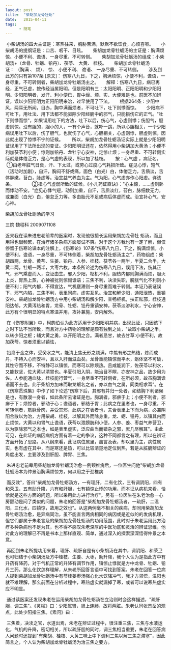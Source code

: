```yaml
---
layout: post
title:  "柴胡加龙骨牡蛎"
date:   2015-04-11
tags:
      - 随笔
---
```



 小柴胡汤的四大主证是：寒热往来，胸胁苦满，默默不欲饮食，心烦喜呕。
 
 
 小柴胡汤的提纲证是：口苦、咽干、目眩。
 
 
 柴胡加龙骨牡蛎汤的主证是：胸满烦惊、小便不利、谵语、一身尽重、不可转侧。
 
 
 柴胡加龙骨牡蛎汤的组成：小柴胡汤+（龙骨、牡蛎、铅丹）、茯苓、 大黄、 桂枝。
 
 
 柴胡加龙骨牡蛎汤证： （胸满 、 烦）、 惊、 小便不利、 谵语、 一身尽重、不可转侧。
 
 
 涉及到此方的只有第107条 \[原文\]： 伤寒八九日，下之，胸满烦惊，小便不利，谵语，一身尽重，不可转侧者，柴胡加龙骨牡蛎汤主之。
 
 
 解释：伤寒八九日，病已再经，正气已虚，按传经当属阳明。但是阳明有三：太阳阳明、正阳阳明和少阳阳明。少阳阳明者，发汗、利小便已，胃中燥、烦、实、大便难是也。前医不加辨证，误以少阳阳明为正阳阳明来治，过早使用了下法。
 
 
 根据264条：少阳中风，两耳无所闻，目赤，胸中满而烦者，不可吐下，吐下则悸而惊。
 
 
 少阳病不可吐下，用吐法、用下法都不能驱除少阳经腑中的邪气，只能损伤它的正气。"吐下则悸而惊"，如果误用吐下的方法，吐下以后，伤心气，心虚则悸；伤胆气，胆虚则惊。没有胆的，胆小的人，一有个声音，就吓一跳，所以心胆相关，一个少阳病误用吐下以后，伤了胆气，也就伤了心气，心胆相关，心虚则悸，胆虚则惊，因此就出现了惊悸不宁的证候。 
 
 
 所以，柴胡加龙骨牡蛎汤证实际上就是少阳阳明证误用了下法所出现的变证。少阳阳明证还在，依然得用小柴胡加大黄汤；小便不利加茯苓利小便；惊则加铅丹、龙牡宁心安神，定惊止烦；一身尽重、不可转侧实际就是体倦乏力，是心气虚的表现，所以加了桂枝。
 
 
 按：心气虚 ，病证名。
 ①由老年脏气日衰，汗、下太过，或劳心过度心气耗损所致。症见心悸，短气（活动时加剧），自汗，胸闷不舒或痛，面色（白光）白，体倦乏力，舌质淡，舌体胖嫩，苔白，脉虚等。治宜益气养血为主。气为阳，心气虚亦作心阳虚。详该条。 　　
 
 
 ②指心气虚弱所致的证候。《小儿药证直诀》："心主惊，......虚则卧而悸动不安。"症见心悸气短，动则加重，自汗，舌质淡红，苔白，脉细数无力，或兼面（白光）白，倦怠乏力等。多由胎元不足或病后体虚而成。治宜补心气，安心神。 





柴胡加龙骨牡蛎汤的学习 

三院 魏程科 2009071108

近来我在读朱进忠老前辈的医案时，发现他很擅长运用柴胡加龙骨牡 蛎汤，而且用得也很频繁，在治疗诸多杂病方面屡试不爽。对于这个方我也有一定了解，但仅停留于伤寒论课本的注解上，《伤寒论》107条"伤寒八九日，下之，胸满烦惊，小便不利，谵语，一身尽重，不可转侧着，柴胡加龙骨牡蛎汤主之"，药物组成：柴胡四两，龙骨、黄芩、生姜、铅丹、人参、桂枝、茯苓各一两半，半夏二合半，大黄二两，牡蛎一两半，大枣六枚。本条所论述为伤寒八九日，误用下法，伤其正气，邪气乘虚而入，变证由生。邪入少阳，枢机不利，胆热内郁则胸满而烦，胆火上炎，胃热上蒸，心神被扰则惊惕谵语；三焦不利，决渎失职，膀胱气化不利则小便不利；阳气内郁，不得宣达，气机壅滞则一身尽重而难于转侧。本证乃表证误下，邪气内陷，三焦不利，表里同病，虚实互见。治宜和解少阳，通阳泄热，重镇安神。柴胡加龙骨牡蛎汤方中用小柴胡汤和解少阳，宣畅枢机，扶正祛邪，桂枝通阳达郁，大黄泻热和胃，龙骨、牡蛎、铅丹重镇安神，茯苓淡渗利水，宁心安神，此方有个很明显的特点寒温并用，攻补兼施，安内解外。 

 在《伤寒附翼》中，柯韵伯认为此方适用于少阳阳明并病，出现此证，只因该下之时下法不当所致，而且对方中药物的理解是颇有独到之处，"故取小柴胡之半，以转少阳之枢；辅大黄之勇，以开阳明之合。满者忌甘，故去甘草∶小便不利，故加茯苓。惊者须重以镇怯，

























 铅禀于金之体，受癸水之气，能清上焦无形之烦满，中焦有形之热结，炼而成丹，不特入心而安神，且以入肝而滋血矣。龙骨重能镇惊而平木，蛎体坚不可破，其性守而不移，不特静可以镇惊，而寒可以除烦热。且咸能润下，佐茯苓以利水，又能软坚，佐大黄以清胃也。半夏引阳入阴，能治目不瞑，亦安神之品，故少用为佐。人参能通血脉，桂枝能行营气，一身尽重不可转侧者，在所必须，故虽胸满谵语而不去也。此于柴胡方加味而取龙蛎名之者，亦以血气之属，同类相求耳"。在《伤寒贯珠集》中作了如下论述"伤寒下后，其邪有并归一处者，如结胸下利诸候是也，有散漫一身者，如此条所云诸证是也。胸满者，邪痹于上；小便不利者，邪痹于下；烦惊者，邪动于心；谵语者，邪结于胃；此病之在里者也，一身尽重，不可转侧者，筋脉骨肉，并受其邪，此病之在表者也，夫合表里上下而为病，必兼阴阳合散以为治，方用柴胡、桂枝，以解其外而除身重，龙、蛎、铅丹，以镇其内而止烦惊，大黄以和胃气止谵语，茯苓以泄膀胱利小便，人参、姜、枣益气养营卫，以为驱除邪气之本也，如是表里虚实，泛应曲当而错杂之邪，庶几尽解耳"。由此可见，在此证的病因病机方面有着一定的争议，这种不同都言之有理，所以在辨证方面开拓了思路。从八纲来看，此证病位属里，虽言及表，却以里为主，病性属实，也有虚在其中，而是寒还是热，可以比较清楚地定位到热，若是从脏腑辨证的角度出发，主要涉及到肝胆、脾胃、三焦。 

 朱进忠老前辈用柴胡加龙骨牡蛎汤治愈一例颈椎病后，一位医生问他"柴胡加龙骨牡蛎汤本为仲景治胸满烦惊方，何以用之于劲椎病



















 而反效"，答曰"柴胡加龙骨牡蛎汤方，一有理肝，二有化饮，三有调阴阳，四有和荣卫，五有助升降，六有和肝胆，七有镇惊止悸的功用，而本证从病机来看，恰恰就是这些方面的问题，所以采用此方进行治疗"。另有一位医生在朱老治愈一心房颤动是问了类似的问题，朱老的回答是"柴胡加龙骨牡蛎汤者，一疏肝，二温阳，三化水，四镇惊，故用之效也"。从这两例毫不相关的疾病，却同用柴胡加龙骨牡蛎汤治愈，是异病同治，虽不能直言两病相同的病因或是近似的的发病机理，但它们都属于朱老言及的柴胡加龙骨牡蛎汤的功用范围，此时对于朱老运用此方治疗多种杂病也不足为其，也不得不感叹朱老深厚的中医功底和灵活的辨证思维，他对此方的理解已不再是书本上那样直观、简单，通过深入的探索深深悟得仲景之本意。 

 再回到朱老所提功用来看，理肝、疏肝自是有小柴胡汤在其中，调阴阳、和荣卫也可归结于小柴胡汤及方中桂枝、生姜、大枣，助升降，我个人认为是指此方中有升药有降药，对于气机正常的升降有调节作用，镇惊止悸就是方中龙骨、牡蛎、铅丹三药，那么化饮怎样理解，从朱老所回答言语中可找到答案。朱老在回答一位病人提到柴胡加龙骨牡蛎汤中有苓桂姜枣汤强心化水饮降冲气，我才方领悟，温阳也就不难理解，那么前面在分析过程中，寒热虚实就漏掉了寒，或者可以说寒热虚实应不明显。 

 通过读医案还发现朱老在运用柴胡加龙骨牡蛎汤在立治则时会这样描述，"疏肝胆，调三焦"。《灵枢》曰：少阳属肾，肾上连肺，故将两脏。朱老认同张景岳的观点，此处少阳指三焦。《素问》曰：



















 三焦着，决渎之官，水道出焉，朱老在辨证过程中，很注重三焦，三焦与水液运化，气机的升降，密切相关，所以疏肝胆的同时，调三焦相当重要，朱老在回答病人问题时还提到"有柴胡、桂枝、大黄三味上中下调利三焦以解三焦之滞塞"，因此简言之，个人认为柴胡加龙骨牡蛎汤为治三焦之要方。

 

